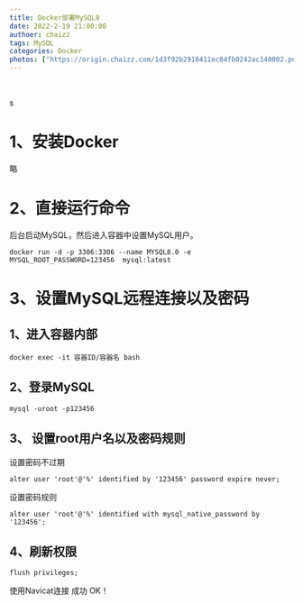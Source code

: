 ```yaml
---
title: Docker部署MySQL8
date: 2022-2-19 21:00:00
authoer: chaizz
tags: MySQL
categories: Docker
photos: ["https://origin.chaizz.com/1d3f92b2918411ec84fb0242ac140002.png"]
---
```


​                         

<!--more-->



s

# 1、安装Docker

略

# 2、直接运行命令

后台启动MySQL，然后进入容器中设置MySQL用户。

```shell
docker run -d -p 3306:3306 --name MYSQL8.0 -e MYSQL_ROOT_PASSWORD=123456  mysql:latest
```

# 3、设置MySQL远程连接以及密码 

##  1、进入容器内部

```shell
docker exec -it 容器ID/容器名 bash
```

## 2、登录MySQL

```shell
mysql -uroot -p123456
```

## 3、 设置root用户名以及密码规则

设置密码不过期

```mysql
alter user 'root'@'%' identified by '123456' password expire never;
```

设置密码规则

```mysql
alter user 'root'@'%' identified with mysql_native_password by '123456';
```

## 4、刷新权限

```mysql
flush privileges;
```

使用Navicat连接 成功 OK！





